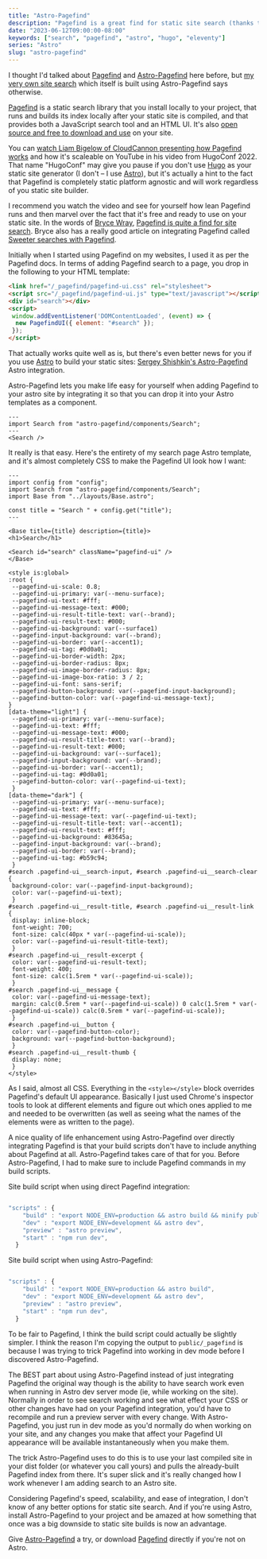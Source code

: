 ```yaml
---
title: "Astro-Pagefind"
description: "Pagefind is a great find for static site search (thanks to Bryce Wray for that line) and Astro-Pagefind integrates it beautifully into Astro."
date: "2023-06-12T09:00:00-08:00"
keywords: ["search", "pagefind", "astro", "hugo", "eleventy"]
series: "Astro"
slug: "astro-pagefind"
---
```

I thought I'd talked about [Pagefind](https://pagefind.app) and [Astro-Pagefind](https://github.com/shishkin/astro-pagefind) here before, but [my very own site search](https://scottwillsey.com/search/) which itself is built using Astro-Pagefind says otherwise.

[Pagefind](https://pagefind.app) is a static search library that you install locally to your project, that runs and builds its index locally after your static site is compiled, and that provides both a JavaScript search tool and an HTML UI. It's also [open source and free to download and use](https://cloudcannon.com/blog/introducing-pagefind/) on your site.

You can [watch Liam Bigelow of CloudCannon presenting how Pagefind works](https://www.youtube.com/watch?v=74lsEXqRQys) and how it's scaleable on YouTube in his video from HugoConf 2022. That name "HugoConf" may give you pause if you don't use [Hugo](https://gohugo.io) as your static site generator (I don't – I use [Astro](https://astro.build)), but it's actually a hint to the fact that Pagefind is completely static platform agnostic and will work regardless of you static site builder.

I recommend you watch the video and see for yourself how lean Pagefind runs and then marvel over the fact that it's free and ready to use on your static site. In the words of [Bryce Wray](https://www.brycewray.com), [Pagefind is quite a find for site search](https://www.brycewray.com/posts/2022/07/pagefind-quite-find-site-search/). Bryce also has a really good article on integrating Pagefind called [Sweeter searches with Pagefind](https://www.brycewray.com/posts/2022/12/sweeter-searches-pagefind/).

Initially when I started using Pagefind on my websites, I used it as per the Pagefind docs. In terms of adding Pagefind search to a page, you drop in the following to your HTML template:

```html
<link href="/_pagefind/pagefind-ui.css" rel="stylesheet">
<script src="/_pagefind/pagefind-ui.js" type="text/javascript"></script>
<div id="search"></div> 
<script> 
 window.addEventListener('DOMContentLoaded', (event) => { 
  new PagefindUI({ element: "#search" }); 
 }); 
</script>
```

That actually works quite well as is, but there's even better news for you if you use [Astro](https://astro.build) to build your static sites: [Sergey Shishkin's Astro-Pagefind](https://github.com/shishkin/astro-pagefind) Astro integration.

Astro-Pagefind lets you make life easy for yourself when adding Pagefind to your astro site by integrating it so that you can drop it into your Astro templates as a component.

```astro
---
import Search from "astro-pagefind/components/Search";
---
<Search />
```

It really is that easy. Here's the entirety of my search page Astro template, and it's almost completely CSS to make the Pagefind UI look how I want:

```astro title="src/pages/search.astro"
---
import config from "config";
import Search from "astro-pagefind/components/Search";
import Base from "../layouts/Base.astro";

const title = "Search " + config.get("title");
---

<Base title={title} description={title}>
<h1>Search</h1>

<Search id="search" className="pagefind-ui" />
</Base>

<style is:global>
:root {
 --pagefind-ui-scale: 0.8;
 --pagefind-ui-primary: var(--menu-surface);
 --pagefind-ui-text: #fff;
 --pagefind-ui-message-text: #000;
 --pagefind-ui-result-title-text: var(--brand);
 --pagefind-ui-result-text: #000;
 --pagefind-ui-background: var(--surface1)
 --pagefind-input-background: var(--brand);
 --pagefind-ui-border: var(--accent1);
 --pagefind-ui-tag: #0d0a01;
 --pagefind-ui-border-width: 2px;
 --pagefind-ui-border-radius: 8px;
 --pagefind-ui-image-border-radius: 8px;
 --pagefind-ui-image-box-ratio: 3 / 2;
 --pagefind-ui-font: sans-serif;
 --pagefind-button-background: var(--pagefind-input-background);
 --pagefind-button-color: var(--pagefind-ui-message-text);
}
[data-theme="light"] {
 --pagefind-ui-primary: var(--menu-surface);
 --pagefind-ui-text: #fff;
 --pagefind-ui-message-text: #000;
 --pagefind-ui-result-title-text: var(--brand);
 --pagefind-ui-result-text: #000;
 --pagefind-ui-background: var(--surface1);
 --pagefind-input-background: var(--brand);
 --pagefind-ui-border: var(--accent1);
 --pagefind-ui-tag: #0d0a01;
 --pagefind-button-color: var(--pagefind-ui-text);
 }
[data-theme="dark"] {
 --pagefind-ui-primary: var(--menu-surface);
 --pagefind-ui-text: #fff;
 --pagefind-ui-message-text: var(--pagefind-ui-text);
 --pagefind-ui-result-title-text: var(--accent1);
 --pagefind-ui-result-text: #fff;
 --pagefind-ui-background: #83645a;
 --pagefind-input-background: var(--brand);
 --pagefind-ui-border: var(--brand);
 --pagefind-ui-tag: #b59c94;
 }
#search .pagefind-ui__search-input, #search .pagefind-ui__search-clear {
 background-color: var(--pagefind-input-background);
 color: var(--pagefind-ui-text);
 }
#search .pagefind-ui__result-title, #search .pagefind-ui__result-link {
 display: inline-block;
 font-weight: 700;
 font-size: calc(40px * var(--pagefind-ui-scale));
 color: var(--pagefind-ui-result-title-text);
 }
#search .pagefind-ui__result-excerpt {
 color: var(--pagefind-ui-result-text);
 font-weight: 400;
 font-size: calc(1.5rem * var(--pagefind-ui-scale));
 }
#search .pagefind-ui__message {
 color: var(--pagefind-ui-message-text);
 margin: calc(0.5rem * var(--pagefind-ui-scale)) 0 calc(1.5rem * var(--pagefind-ui-scale)) calc(0.5rem * var(--pagefind-ui-scale));
 }
#search .pagefind-ui__button {
 color: var(--pagefind-button-color);
 background: var(--pagefind-button-background);
 }
#search .pagefind-ui__result-thumb {
 display: none;
 }
</style>
```

As I said, almost all CSS. Everything in the `<style></style>` block overrides Pagefind's default UI appearance. Basically I just used Chrome's inspector tools to look at different elements and figure out which ones applied to me and needed to be overwritten (as well as seeing what the names of the elements were as written to the page).

A nice quality of life enhancement using Astro-Pagefind over directly integrating Pagefind is that your build scripts don't have to include anything about Pagefind at all. Astro-Pagefind takes care of that for you. Before Astro-Pagefind, I had to make sure to include Pagefind commands in my build scripts.

Site build script when using direct Pagefind integration:

```javascript title="package.json"

"scripts" : {
    "build" : "export NODE_ENV=production && astro build && minify public/styles/pagefind-ui.css > public/styles/pagefind-ui.min.css && ./pagefind --source dist && cp -r dist/_pagefind/ public/_pagefind",
    "dev" : "export NODE_ENV=development && astro dev",
    "preview" : "astro preview",
    "start" : "npm run dev",
  }

```

Site build script when using Astro-Pagefind:

```javascript title="package.json"

"scripts" : {
    "build" : "export NODE_ENV=production && astro build",
    "dev" : "export NODE_ENV=development && astro dev",
    "preview" : "astro preview",
    "start" : "npm run dev",
  }

```

To be fair to Pagefind, I think the build script could actually be slightly simpler. I think the reason I'm copying the output to `public/_pagefind` is because I was trying to trick Pagefind into working in dev mode before I discovered Astro-Pagefind.

The BEST part about using Astro-Pagefind instead of just integrating Pagefind the original way though is the ability to have search work even when running in Astro dev server mode (ie, while working on the site). Normally in order to see search working and see what effect your CSS or other changes have had on your Pagefind integration, you'd have to recompile and run a preview server with every change. With Astro-Pagefind, you just run in dev mode as you'd normally do when working on your site, and any changes you make that affect your Pagefind UI appearance will be available instantaneously when you make them.

The trick Astro-Pagefind uses to do this is to use your last compiled site in your dist folder (or whatever you call yours) and pulls the already-built Pagefind index from there. It's super slick and it's really changed how I work whenever I am adding search to an Astro site.

Considering Pagefind's speed, scalability, and ease of integration, I don't know of any better options for static site search. And if you're using Astro, install Astro-Pagefind to your project and be amazed at how something that once was a big downside to static site builds is now an advantage.

Give [Astro-Pagefind](https://github.com/shishkin/astro-pagefind) a try, or download [Pagefind](https://pagefind.app) directly if you're not on Astro.
